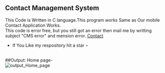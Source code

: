 ## Contact Management System

This Code is Written in C language.This program works Same as Our mobile Contact Application Works.<br>
This code is error free, but you still got an error then mail me by writting subject "CMS error" and mension error. <a href="mailto:contact.code4xu@gmail.com">Contact</a>
 - If You Like my respository hit a star ⋆
<br>
##Output:
Home page- <br>

<img src="https://sajalgupta19.github.io/Contact-management-system-in-C-Language/icons/1.PNG" alt="output_Home_page" />
